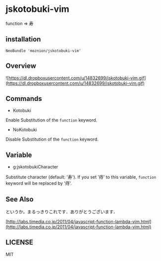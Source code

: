 # jskotobuki-vim

function => 寿

## installation

    NeoBundle 'moznion/jskotobuki-vim'

## Overview

![https://dl.dropboxusercontent.com/u/14832699/jskotobuki-vim.gif](https://dl.dropboxusercontent.com/u/14832699/jskotobuki-vim.gif)

## Commands

- Kotobuki

Enable Substitution of the `function` keyword.

- NoKotobuki

Disable Substitution of the `function` keyword.

## Variable

- g:jskotobukiCharacter

Substitute character (default: '寿'). If you set '痔' to this variable, `function` keyword will be replaced by '痔'.

## See Also

というか，まるっきりこれです．ありがとうございます．

[http://labs.timedia.co.jp/2011/04/javascript-function-lambda-vim.html](http://labs.timedia.co.jp/2011/04/javascript-function-lambda-vim.html)

## LICENSE

MIT
